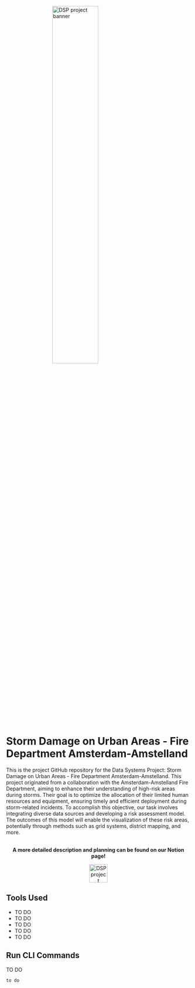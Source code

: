 <img src="https://images.unsplash.com/photo-1624692630016-78ac2e23f6f0?ixlib=rb-4.0.3&q=85&fm=jpg&crop=entropy&cs=srgb&w=3600" alt="DSP project banner" title="Storm Damage on Urban Areas - Fire Department Amsterdam-Amstelland" style="object-fit: cover; display: block; margin-left: auto; margin-right: auto; width: 50%" />

# Storm Damage on Urban Areas - Fire Department Amsterdam-Amstelland

This is the project GitHub repository for the Data Systems Project: Storm Damage on Urban Areas - Fire Department Amsterdam-Amstelland.
This project originated from a collaboration with the Amsterdam-Amstelland Fire Department, aiming to enhance their understanding of high-risk areas during storms. Their goal is to optimize the allocation of their limited human resources and equipment, ensuring timely and efficient deployment during storm-related incidents. To accomplish this objective, our task involves integrating diverse data sources and developing a risk assessment model. The outcomes of this model will enable the visualization of these risk areas, potentially through methods such as grid systems, district mapping, and more.
<br/><br/>

<div style="text-align:center">
<p><strong>A more detailed description and planning can be found on our Notion page!</strong></p>
<a href="https://www.notion.so/Storm-Damage-on-Urban-Areas-Fire-Department-Amsterdam-Amstelland-d1496da5dfee4811b19711fb884cc01f?pvs=4"><img src="https://upload.wikimedia.org/wikipedia/commons/thumb/e/e9/Notion-logo.svg/1024px-Notion-logo.svg.png" alt="DSP project banner" title="Storm Damage on Urban Areas - Fire Department Amsterdam-Amstelland" width="50" height="50" style="flex " /></a></div>

## Tools Used

- TO DO
- TO DO
- TO DO
- TO DO
- TO DO

## Run CLI Commands

TO DO

`to do`
